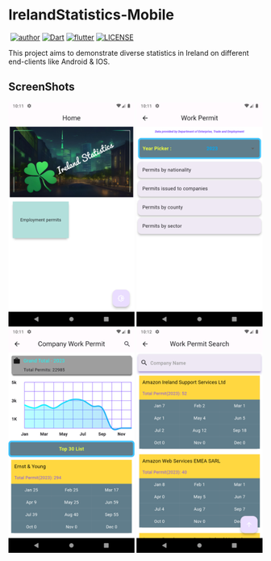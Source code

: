 # IrelandStatistics-Mobile
<p>
<a href="https://img.shields.io/badge/statue-developing-yellow"><img alt="" src="https://img.shields.io/badge/statue-developing-yellow"/></a>
<a href="https://github.com/freestyletime"><img alt="author" src="https://img.shields.io/badge/author-Chris Chen-blue.svg"/></a>
<a href="https://dart.dev"><img alt="Dart" src="https://img.shields.io/badge/Dart-3.2.2-lightgreen.svg"/></a>
<a href="https://flutter.dev"><img alt="flutter" src="https://img.shields.io/badge/Flutter- 3.16.2.stable-lightblue.svg"/></a>
<a href="https://github.com/freestyletime/IrelandStatistics-Mobile/blob/main/LICENSE"><img alt="LICENSE" src="https://img.shields.io/github/license/freestyletime/IrelandStatistics-Mobile.svg"/></a>
</p>

This project aims to demonstrate diverse statistics in Ireland on different end-clients like Android & IOS.

## ScreenShots

<div>
<img src='./screenshots/Screenshot_1.png' width=250>
<img src='./screenshots/Screenshot_2.png' width=250>
<img src='./screenshots/Screenshot_3.png' width=250>
<img src='./screenshots/Screenshot_4.png' width=250>
</div>